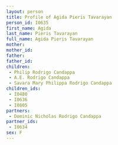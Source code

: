 ```yaml
---
layout: person
title: Profile of Agida Pieris Tavarayan
person_id: I0635
first_name: Agida
last_name: Pieris Tavarayan
full_name: Agida Pieris Tavarayan
mother: 
mother_id: 
father: 
father_id: 
children:
 - Philip Rodrigo Candappa
 - A.E. Rodrigo Candappa
 - Savara Mary Philippa Rodrigo Candappa
children_ids:
 - I0480
 - I0636
 - I0805
partners:
 - Dominic Nicholas Rodrigo Candappa
partner_ids:
 - I0634
sex: F
---
```


